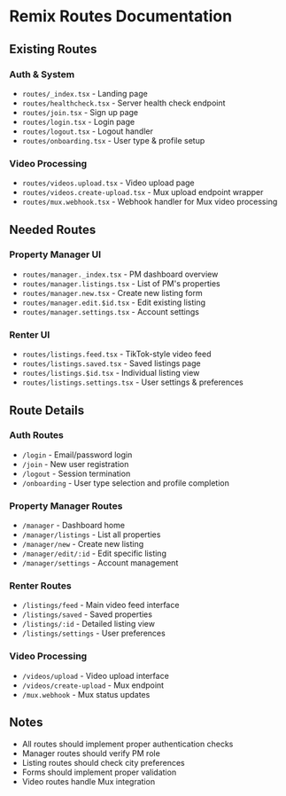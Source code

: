 # Remix Routes Documentation

## Existing Routes

### Auth & System
- `routes/_index.tsx` - Landing page
- `routes/healthcheck.tsx` - Server health check endpoint
- `routes/join.tsx` - Sign up page
- `routes/login.tsx` - Login page
- `routes/logout.tsx` - Logout handler
- `routes/onboarding.tsx` - User type & profile setup

### Video Processing
- `routes/videos.upload.tsx` - Video upload page
- `routes/videos.create-upload.tsx` - Mux upload endpoint wrapper
- `routes/mux.webhook.tsx` - Webhook handler for Mux video processing

## Needed Routes

### Property Manager UI
- `routes/manager._index.tsx` - PM dashboard overview
- `routes/manager.listings.tsx` - List of PM's properties
- `routes/manager.new.tsx` - Create new listing form
- `routes/manager.edit.$id.tsx` - Edit existing listing
- `routes/manager.settings.tsx` - Account settings

### Renter UI
- `routes/listings.feed.tsx` - TikTok-style video feed
- `routes/listings.saved.tsx` - Saved listings page
- `routes/listings.$id.tsx` - Individual listing view
- `routes/listings.settings.tsx` - User settings & preferences

## Route Details

### Auth Routes
- `/login` - Email/password login
- `/join` - New user registration
- `/logout` - Session termination
- `/onboarding` - User type selection and profile completion

### Property Manager Routes
- `/manager` - Dashboard home
- `/manager/listings` - List all properties
- `/manager/new` - Create new listing
- `/manager/edit/:id` - Edit specific listing
- `/manager/settings` - Account management

### Renter Routes
- `/listings/feed` - Main video feed interface
- `/listings/saved` - Saved properties
- `/listings/:id` - Detailed listing view
- `/listings/settings` - User preferences

### Video Processing
- `/videos/upload` - Video upload interface
- `/videos/create-upload` - Mux endpoint
- `/mux.webhook` - Mux status updates

## Notes
- All routes should implement proper authentication checks
- Manager routes should verify PM role
- Listing routes should check city preferences
- Forms should implement proper validation
- Video routes handle Mux integration
